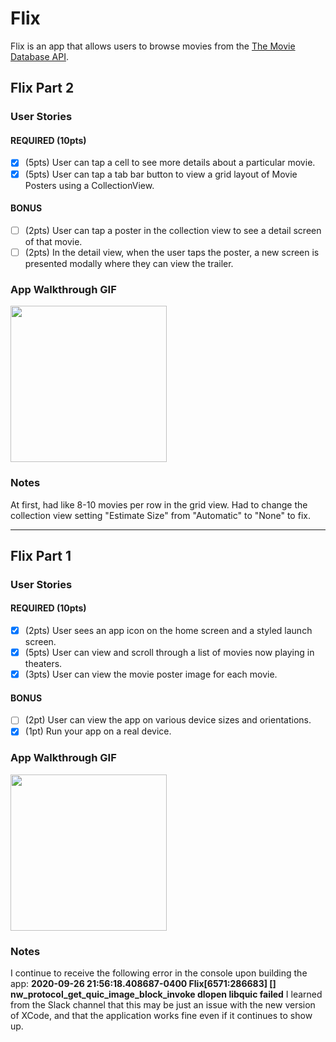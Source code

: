 # Flix

Flix is an app that allows users to browse movies from the [The Movie Database API](http://docs.themoviedb.apiary.io/#).

## Flix Part 2

### User Stories

#### REQUIRED (10pts)
- [x] (5pts) User can tap a cell to see more details about a particular movie.
- [x] (5pts) User can tap a tab bar button to view a grid layout of Movie Posters using a CollectionView.

#### BONUS
- [ ] (2pts) User can tap a poster in the collection view to see a detail screen of that movie.
- [ ] (2pts) In the detail view, when the user taps the poster, a new screen is presented modally where they can view the trailer.

### App Walkthrough GIF

<img src="https://i.imgur.com/4FCM4h2.mp4" width=250><br>

### Notes
At first, had like 8-10 movies per row in the grid view. Had to change the collection view setting "Estimate Size" from "Automatic" to "None" to fix.

---

## Flix Part 1

### User Stories

#### REQUIRED (10pts)
- [x] (2pts) User sees an app icon on the home screen and a styled launch screen.
- [x] (5pts) User can view and scroll through a list of movies now playing in theaters.
- [x] (3pts) User can view the movie poster image for each movie.

#### BONUS
- [ ] (2pt) User can view the app on various device sizes and orientations.
- [x] (1pt) Run your app on a real device.

### App Walkthrough GIF

<img src="flix.gif" width=250><br>

### Notes
I continue to receive the following error in the console upon building the app:
**2020-09-26 21:56:18.408687-0400 Flix[6571:286683] [] nw_protocol_get_quic_image_block_invoke dlopen libquic failed**
I learned from the Slack channel that this may be just an issue with the new version of XCode, and that the application works fine even if it continues to show up.
